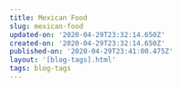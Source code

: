 ```yaml
---
title: Mexican Food
slug: mexican-food
updated-on: '2020-04-29T23:32:14.650Z'
created-on: '2020-04-29T23:32:14.650Z'
published-on: '2020-04-29T23:41:00.475Z'
layout: '[blog-tags].html'
tags: blog-tags
---
```



